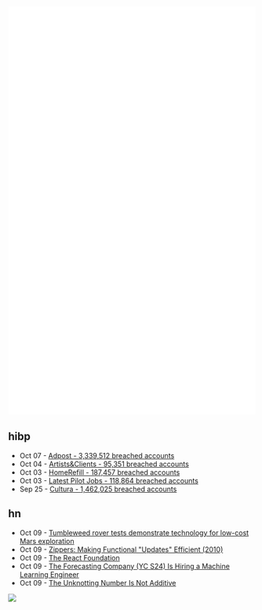 ![Metrics](https://raw.githubusercontent.com/phixion/phixion/master/metrics.svg)

## hibp

<!--
for https://github.com/phixion/phixion/blob/main/.github/workflows/feeds.yml
-->
<!--START_SECTION:haveibeenpwnd-->
- Oct 07 - [Adpost - 3,339,512 breached accounts](https://haveibeenpwned.com/Breach/Adpost)
- Oct 04 - [Artists&Clients - 95,351 breached accounts](https://haveibeenpwned.com/Breach/ArtistsNClients)
- Oct 03 - [HomeRefill - 187,457 breached accounts](https://haveibeenpwned.com/Breach/HomeRefill)
- Oct 03 - [Latest Pilot Jobs - 118,864 breached accounts](https://haveibeenpwned.com/Breach/LatestPilotJobs)
- Sep 25 - [Cultura - 1,462,025 breached accounts](https://haveibeenpwned.com/Breach/Cultura)
<!--END_SECTION:haveibeenpwnd-->

## hn

<!--
for https://github.com/phixion/phixion/blob/main/.github/workflows/feeds.yml
-->
<!--START_SECTION:hn-->
- Oct 09 - [Tumbleweed rover tests demonstrate technology for low-cost Mars exploration](https://phys.org/news/2025-09-tumbleweed-rover-technology-mars-exploration.html)
- Oct 09 - [Zippers: Making Functional "Updates" Efficient (2010)](http://www.goodmath.org/blog/2010/01/13/zippers-making-functional-updates-efficient/)
- Oct 09 - [The React Foundation](https://engineering.fb.com/2025/10/07/open-source/introducing-the-react-foundation-the-new-home-for-react-react-native/)
- Oct 09 - [The Forecasting Company (YC S24) Is Hiring a Machine Learning Engineer](https://www.ycombinator.com/companies/the-forecasting-company/jobs/cXJzAhA-founding-machine-learning-engineer)
- Oct 09 - [The Unknotting Number Is Not Additive](https://divisbyzero.com/2025/10/08/the-unknotting-number-is-not-additive/)
<!--END_SECTION:hn-->

<!--
for https://yhype.me
-->
![](https://hit.yhype.me/github/profile?user_id=13013670)
